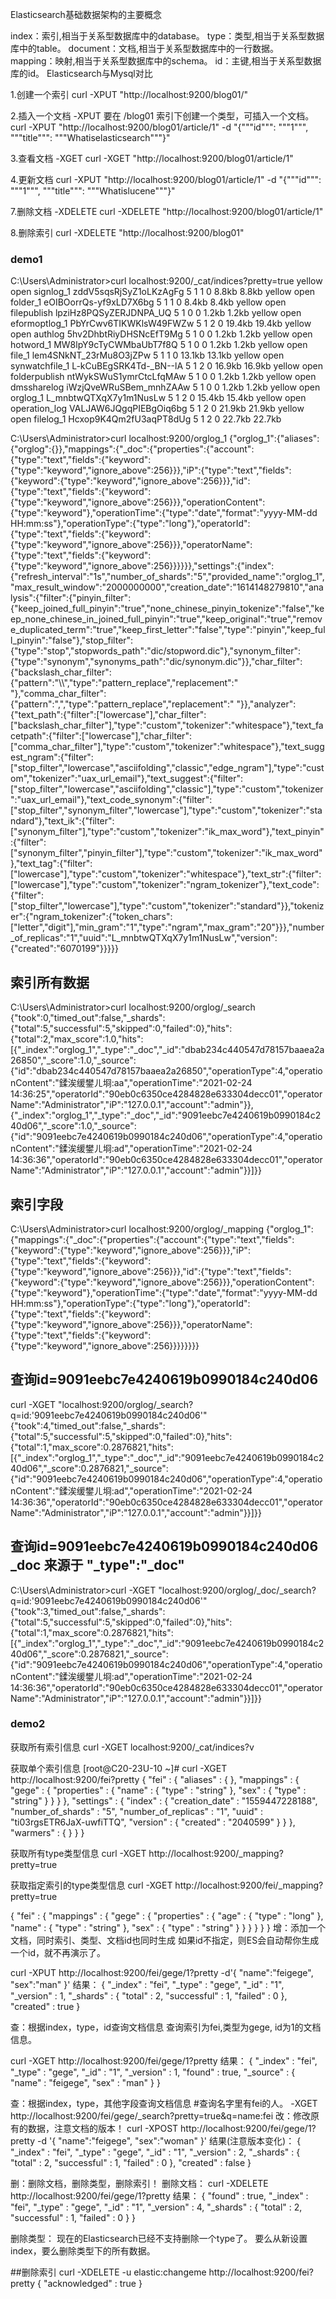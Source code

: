 



Elasticsearch基础数据架构的主要概念

index：索引,相当于关系型数据库中的database。
type：类型,相当于关系型数据库中的table。
document：文档,相当于关系型数据库中的一行数据。
mapping：映射,相当于关系型数据库中的schema。
id：主键,相当于关系型数据库的id。
Elasticsearch与Mysql对比


1.创建一个索引
curl -XPUT "http://localhost:9200/blog01/"

2.插入一个文档 -XPUT
要在 /blog01 索引下创建一个类型，可插入一个文档。
curl -XPUT "http://localhost:9200/blog01/article/1" -d "{"""id""": """1""", """title""": """Whatiselasticsearch"""}"

3.查看文档 -XGET
curl -XGET "http://localhost:9200/blog01/article/1"

4.更新文档
curl -XPUT "http://localhost:9200/blog01/article/1" -d "{"""id""": """1""", """title""": """Whatislucene"""}"

7.删除文档 -XDELETE
curl -XDELETE "http://localhost:9200/blog01/article/1"

8.删除索引
curl -XDELETE "http://localhost:9200/blog01"

### demo1

C:\Users\Administrator>curl localhost:9200/_cat/indices?pretty=true
yellow open signlog_1      zddV5sqsRjSyZ1oLKzAgFg 5 1 1 0  8.8kb  8.8kb
yellow open folder_1       eOIBOorrQs-yf9xLD7X6bg 5 1 1 0  8.4kb  8.4kb
yellow open filepublish    lpziHz8PQSyZERJDNPA_UQ 5 1 0 0  1.2kb  1.2kb
yellow open eformoptlog_1  PbYrCwv6TIKWKlsW49FWZw 5 1 2 0 19.4kb 19.4kb
yellow open authlog        5hv2DhbtRiyDHSNcEfT9Mg 5 1 0 0  1.2kb  1.2kb
yellow open hotword_1      MW8lpY9cTyCWMbaUbT7f8Q 5 1 0 0  1.2kb  1.2kb
yellow open file_1         lem4SNkNT_23rMu8O3jZPw 5 1 1 0 13.1kb 13.1kb
yellow open synwatchfile_1 L-kCuBEgSRK4Td-_BN--lA 5 1 2 0 16.9kb 16.9kb
yellow open folderpublish  ntWykSWuS1ymrCtcLfqMAw 5 1 0 0  1.2kb  1.2kb
yellow open dmssharelog    iWzjQveWRuSBem_mnhZAAw 5 1 0 0  1.2kb  1.2kb
yellow open orglog_1       L_mnbtwQTXqX7y1m1NusLw 5 1 2 0 15.4kb 15.4kb
yellow open operation_log  VALJAW6JQgqPIEBgOiq6bg 5 1 2 0 21.9kb 21.9kb
yellow open filelog_1      Hcxop9K4Qm2fU3aqPT8dUg 5 1 2 0 22.7kb 22.7kb

C:\Users\Administrator>curl localhost:9200/orglog_1
{"orglog_1":{"aliases":{"orglog":{}},"mappings":{"_doc":{"properties":{"account":{"type":"text","fields":{"keyword":{"type":"keyword","ignore_above":256}}},"iP":{"type":"text","fields":{"keyword":{"type":"keyword","ignore_above":256}}},"id":{"type":"text","fields":{"keyword":{"type":"keyword","ignore_above":256}}},"operationContent":{"type":"keyword"},"operationTime":{"type":"date","format":"yyyy-MM-dd HH:mm:ss"},"operationType":{"type":"long"},"operatorId":{"type":"text","fields":{"keyword":{"type":"keyword","ignore_above":256}}},"operatorName":{"type":"text","fields":{"keyword":{"type":"keyword","ignore_above":256}}}}}},"settings":{"index":{"refresh_interval":"1s","number_of_shards":"5","provided_name":"orglog_1","max_result_window":"2000000000","creation_date":"1614148279810","analysis":{"filter":{"pinyin_filter":{"keep_joined_full_pinyin":"true","none_chinese_pinyin_tokenize":"false","keep_none_chinese_in_joined_full_pinyin":"true","keep_original":"true","remove_duplicated_term":"true","keep_first_letter":"false","type":"pinyin","keep_full_pinyin":"false"},"stop_filter":{"type":"stop","stopwords_path":"dic/stopword.dic"},"synonym_filter":{"type":"synonym","synonyms_path":"dic/synonym.dic"}},"char_filter":{"backslash_char_filter":{"pattern":"\\\\","type":"pattern_replace","replacement":" "},"comma_char_filter":{"pattern":",","type":"pattern_replace","replacement":" "}},"analyzer":{"text_path":{"filter":["lowercase"],"char_filter":["backslash_char_filter"],"type":"custom","tokenizer":"whitespace"},"text_facetpath":{"filter":["lowercase"],"char_filter":["comma_char_filter"],"type":"custom","tokenizer":"whitespace"},"text_suggest_ngram":{"filter":["stop_filter","lowercase","asciifolding","classic","edge_ngram"],"type":"custom","tokenizer":"uax_url_email"},"text_suggest":{"filter":["stop_filter","lowercase","asciifolding","classic"],"type":"custom","tokenizer":"uax_url_email"},"text_code_synonym":{"filter":["stop_filter","synonym_filter","lowercase"],"type":"custom","tokenizer":"standard"},"text_ik":{"filter":["synonym_filter"],"type":"custom","tokenizer":"ik_max_word"},"text_pinyin":{"filter":["synonym_filter","pinyin_filter"],"type":"custom","tokenizer":"ik_max_word"},"text_tag":{"filter":["lowercase"],"type":"custom","tokenizer":"whitespace"},"text_str":{"filter":["lowercase"],"type":"custom","tokenizer":"ngram_tokenizer"},"text_code":{"filter":["stop_filter","lowercase"],"type":"custom","tokenizer":"standard"}},"tokenizer":{"ngram_tokenizer":{"token_chars":["letter","digit"],"min_gram":"1","type":"ngram","max_gram":"20"}}},"number_of_replicas":"1","uuid":"L_mnbtwQTXqX7y1m1NusLw","version":{"created":"6070199"}}}}}

## 索引所有数据
C:\Users\Administrator>curl localhost:9200/orglog/_search
{"took":0,"timed_out":false,"_shards":{"total":5,"successful":5,"skipped":0,"failed":0},"hits":{"total":2,"max_score":1.0,"hits":[{"_index":"orglog_1","_type":"_doc","_id":"dbab234c440547d78157baaea2a26850","_score":1.0,"_source":{"id":"dbab234c440547d78157baaea2a26850","operationType":4,"operationContent":"鍒涘缓鐢ㄦ埛:aa","operationTime":"2021-02-24 14:36:25","operatorId":"90eb0c6350ce4284828e633304decc01","operatorName":"Administrator","iP":"127.0.0.1","account":"admin"}},{"_index":"orglog_1","_type":"_doc","_id":"9091eebc7e4240619b0990184c240d06","_score":1.0,"_source":{"id":"9091eebc7e4240619b0990184c240d06","operationType":4,"operationContent":"鍒涘缓鐢ㄦ埛:ad","operationTime":"2021-02-24 14:36:36","operatorId":"90eb0c6350ce4284828e633304decc01","operatorName":"Administrator","iP":"127.0.0.1","account":"admin"}}]}}



## 索引字段
C:\Users\Administrator>curl localhost:9200/orglog/_mapping
{"orglog_1":{"mappings":{"_doc":{"properties":{"account":{"type":"text","fields":{"keyword":{"type":"keyword","ignore_above":256}}},"iP":{"type":"text","fields":{"keyword":{"type":"keyword","ignore_above":256}}},"id":{"type":"text","fields":{"keyword":{"type":"keyword","ignore_above":256}}},"operationContent":{"type":"keyword"},"operationTime":{"type":"date","format":"yyyy-MM-dd HH:mm:ss"},"operationType":{"type":"long"},"operatorId":{"type":"text","fields":{"keyword":{"type":"keyword","ignore_above":256}}},"operatorName":{"type":"text","fields":{"keyword":{"type":"keyword","ignore_above":256}}}}}}}}


## 查询id=9091eebc7e4240619b0990184c240d06
curl  -XGET "localhost:9200/orglog/_search?q=id:'9091eebc7e4240619b0990184c240d06'"
{"took":4,"timed_out":false,"_shards":{"total":5,"successful":5,"skipped":0,"failed":0},"hits":{"total":1,"max_score":0.2876821,"hits":[{"_index":"orglog_1","_type":"_doc","_id":"9091eebc7e4240619b0990184c240d06","_score":0.2876821,"_source":{"id":"9091eebc7e4240619b0990184c240d06","operationType":4,"operationContent":"鍒涘缓鐢ㄦ埛:ad","operationTime":"2021-02-24 14:36:36","operatorId":"90eb0c6350ce4284828e633304decc01","operatorName":"Administrator","iP":"127.0.0.1","account":"admin"}}]}}

## 查询id=9091eebc7e4240619b0990184c240d06   _doc 来源于 "_type":"_doc"
C:\Users\Administrator>curl  -XGET "localhost:9200/orglog/_doc/_search?q=id:'9091eebc7e4240619b0990184c240d06'"
{"took":3,"timed_out":false,"_shards":{"total":5,"successful":5,"skipped":0,"failed":0},"hits":{"total":1,"max_score":0.2876821,"hits":[{"_index":"orglog_1","_type":"_doc","_id":"9091eebc7e4240619b0990184c240d06","_score":0.2876821,"_source":{"id":"9091eebc7e4240619b0990184c240d06","operationType":4,"operationContent":"鍒涘缓鐢ㄦ埛:ad","operationTime":"2021-02-24 14:36:36","operatorId":"90eb0c6350ce4284828e633304decc01","operatorName":"Administrator","iP":"127.0.0.1","account":"admin"}}]}}

### demo2
获取所有索引信息
curl -XGET localhost:9200/_cat/indices?v


获取单个索引信息
[root@C20-23U-10 ~]# curl -XGET http://localhost:9200/fei?pretty
{
  "fei" : {
    "aliases" : { },
    "mappings" : {
      "gege" : {
        "properties" : {
          "name" : {
            "type" : "string"
          },
          "sex" : {
            "type" : "string"
          }
        }
      }
    },
    "settings" : {
      "index" : {
        "creation_date" : "1559447228188",
        "number_of_shards" : "5",
        "number_of_replicas" : "1",
        "uuid" : "ti03rgsETR6JaX-uwfiTTQ",
        "version" : {
          "created" : "2040599"
        }
      }
    },
    "warmers" : { }
  }
}

获取所有type类型信息
curl -XGET http://localhost:9200/_mapping?pretty=true



获取指定索引的type类型信息
curl -XGET http://localhost:9200/fei/_mapping?pretty=true

{
  "fei" : {
    "mappings" : {
      "gege" : {
        "properties" : {
          "age" : {
            "type" : "long"
          },
          "name" : {
            "type" : "string"
          },
          "sex" : {
            "type" : "string"
          }
        }
      }
    }
  }
}
增：添加一个文档，同时索引、类型、文档id也同时生成
如果id不指定，则ES会自动帮你生成一个id，就不再演示了。

curl -XPUT http://localhost:9200/fei/gege/1?pretty -d'{
"name":"feigege",
"sex":"man"
}'
结果：
{
  "_index" : "fei",
  "_type" : "gege",
  "_id" : "1",
  "_version" : 1,
  "_shards" : {
    "total" : 2,
    "successful" : 1,
    "failed" : 0
  },
  "created" : true
}

查：根据index，type，id查询文档信息
查询索引为fei,类型为gege, id为1的文档信息。

curl -XGET http://localhost:9200/fei/gege/1?pretty
结果：
{
  "_index" : "fei",
  "_type" : "gege",
  "_id" : "1",
  "_version" : 1,
  "found" : true,
  "_source" : {
    "name" : "feigege",
    "sex" : "man"
  }
}

查：根据index，type，其他字段查询文档信息
#查询名字里有fei的人。
-XGET http://localhost:9200/fei/gege/_search?pretty=true&q=name:fei
改：修改原有的数据，注意文档的版本！
curl -XPOST http://localhost:9200/fei/gege/1?pretty -d '{
"name":"feigege",
"sex":"woman"
}'
结果(注意版本变化)：
{
  "_index" : "fei",
  "_type" : "gege",
  "_id" : "1",
  "_version" : 2,
  "_shards" : {
    "total" : 2,
    "successful" : 1,
    "failed" : 0
  },
  "created" : false
}

删：删除文档，删除类型，删除索引！
删除文档：
curl -XDELETE http://localhost:9200/fei/gege/1?pretty
结果：
{
  "found" : true,
  "_index" : "fei",
  "_type" : "gege",
  "_id" : "1",
  "_version" : 4,
  "_shards" : {
    "total" : 2,
    "successful" : 1,
    "failed" : 0
  }
}

删除类型：
现在的Elasticsearch已经不支持删除一个type了。
要么从新设置index，要么删除类型下的所有数据。

##删除索引
curl -XDELETE -u elastic:changeme http://localhost:9200/fei?pretty
{
  "acknowledged" : true
}